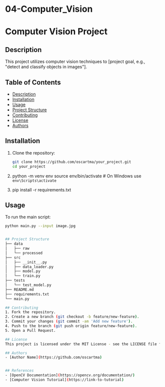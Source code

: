 # 04-Computer_Vision

# Computer Vision Project

## Description
This project utilizes computer vision techniques to [project goal, e.g., "detect and classify objects in images"].

## Table of Contents
- [Description](#description)
- [Installation](#installation)
- [Usage](#usage)
- [Project Structure](#project-structure)
- [Contributing](#contributing)
- [License](#license)
- [Authors](#authors)

## Installation
1. Clone the repository:
   ```sh
   git clone https://github.com/oscartma/your_project.git
   cd your_project

2. python -m venv env
   source env/bin/activate # On Windows use `env\Scripts\activate`

3. pip install -r requirements.txt

## Usage
To run the main script:
```sh
python main.py --input image.jpg


## Project Structure
├── data
│   ├── raw
│   └── processed
├── src
│   ├── __init__.py
│   ├── data_loader.py
│   ├── model.py
│   └── train.py
├── tests
│   └── test_model.py
├── README.md
├── requirements.txt
└── main.py

## Contributing
1. Fork the repository.
2. Create a new branch (git checkout -b feature/new-feature).
3. Commit your changes (git commit -am 'Add new feature').
4. Push to the branch (git push origin feature/new-feature).
5. Open a Pull Request.

## License
This project is licensed under the MIT License - see the LICENSE file for details.

## Authors
- [Author Name](https://github.com/oscartma)


## References
- [OpenCV Documentation](https://opencv.org/documentation/)
- [Computer Vision Tutorial](https://link-to-tutorial)


